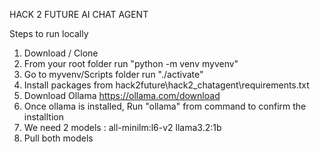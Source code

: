 HACK 2 FUTURE AI CHAT AGENT

Steps to run locally
1. Download / Clone
2. From your root folder run "python -m venv myvenv"
3. Go to myvenv/Scripts folder run "./activate"
4. Install packages from hack2future\hack2_chatagent\requirements.txt 
5. Download Ollama https://ollama.com/download
6. Once ollama is installed, Run "ollama" from command to confirm the installtion
7. We need 2 models : 
   all-minilm:l6-v2 
   llama3.2:1b
8. Pull both models 

